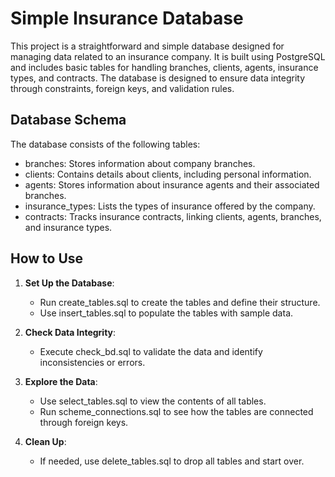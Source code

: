 # Simple Insurance Database

This project is a straightforward and simple database designed for managing data related to an insurance company. It is built using PostgreSQL and includes basic tables for handling branches, clients, agents, insurance types, and contracts. The database is designed to ensure data integrity through constraints, foreign keys, and validation rules.

## Database Schema
The database consists of the following tables:

- branches: Stores information about company branches.
- clients: Contains details about clients, including personal information.
- agents: Stores information about insurance agents and their associated branches.
- insurance_types: Lists the types of insurance offered by the company.
- contracts: Tracks insurance contracts, linking clients, agents, branches, and insurance types.


## How to Use

1. **Set Up the Database**:
    - Run create_tables.sql to create the tables and define their structure.
    - Use insert_tables.sql to populate the tables with sample data.

1. **Check Data Integrity**:
    - Execute check_bd.sql to validate the data and identify inconsistencies or errors.

1. **Explore the Data**:
    - Use select_tables.sql to view the contents of all tables.
    - Run scheme_connections.sql to see how the tables are connected through foreign keys.

1. **Clean Up**:
    - If needed, use delete_tables.sql to drop all tables and start over.